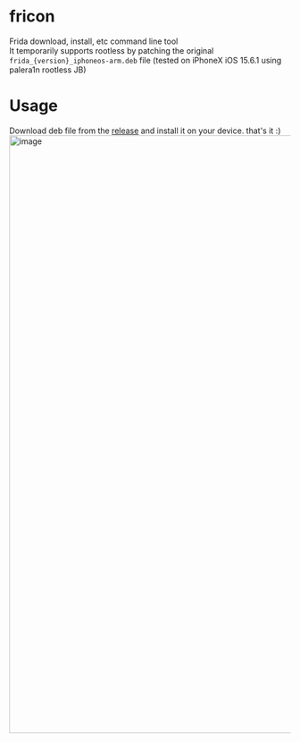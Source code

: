 # fricon
Frida download, install, etc command line tool<br>
It temporarily supports rootless by patching the original `frida_{version}_iphoneos-arm.deb` file (tested on iPhoneX iOS 15.6.1 using palera1n rootless JB)<br>

# Usage
Download deb file from the [release](https://github.com/hackcatml/fricon/releases) and install it on your device. that's it :)<br>
<img width="1070" alt="image" src="https://github.com/hackcatml/fricon-swift/assets/75507443/3913bb5a-5fd5-4dd4-8a50-debfb4b1fa33">


